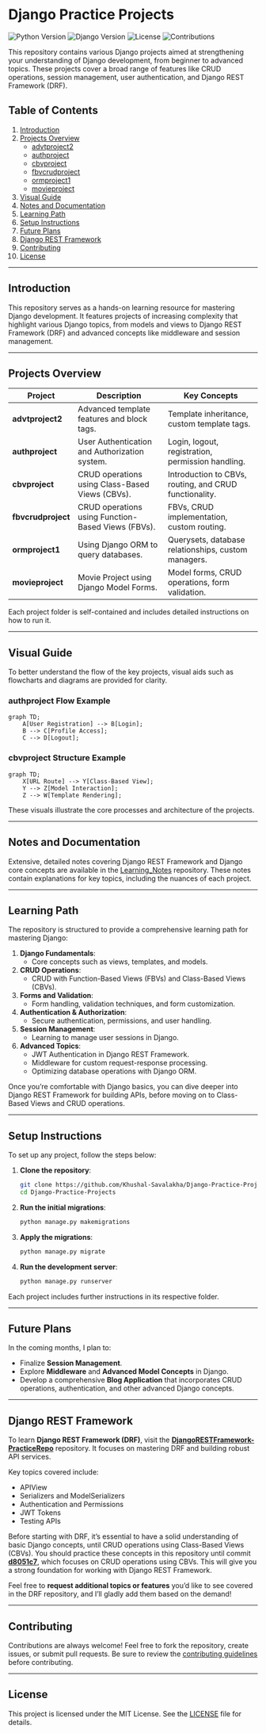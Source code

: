 
# Django Practice Projects

![Python Version](https://img.shields.io/badge/Python-3.8%2B-blue) ![Django Version](https://img.shields.io/badge/Django-3.2%2B-brightgreen) ![License](https://img.shields.io/badge/License-MIT-green) ![Contributions](https://img.shields.io/badge/Contributions-Welcome-orange)

This repository contains various Django projects aimed at strengthening your understanding of Django development, from beginner to advanced topics. These projects cover a broad range of features like CRUD operations, session management, user authentication, and Django REST Framework (DRF).

## Table of Contents

1. [Introduction](#introduction)
2. [Projects Overview](#projects-overview)
   - [advtproject2](#advtproject2)
   - [authproject](#authproject)
   - [cbvproject](#cbvproject)
   - [fbvcrudproject](#fbvcrudproject)
   - [ormproject1](#ormproject1)
   - [movieproject](#movieproject)
3. [Visual Guide](#visual-guide)
4. [Notes and Documentation](#notes-and-documentation)
5. [Learning Path](#learning-path)
6. [Setup Instructions](#setup-instructions)
7. [Future Plans](#future-plans)
8. [Django REST Framework](#django-rest-framework)
9. [Contributing](#contributing)
10. [License](#license)

---

## Introduction

This repository serves as a hands-on learning resource for mastering Django development. It features projects of increasing complexity that highlight various Django topics, from models and views to Django REST Framework (DRF) and advanced concepts like middleware and session management.

---

## Projects Overview

| **Project**        | **Description**                                                  | **Key Concepts**                                          |
|--------------------|------------------------------------------------------------------|-----------------------------------------------------------|
| **advtproject2**    | Advanced template features and block tags.                       | Template inheritance, custom template tags.                |
| **authproject**     | User Authentication and Authorization system.                   | Login, logout, registration, permission handling.          |
| **cbvproject**      | CRUD operations using Class-Based Views (CBVs).                 | Introduction to CBVs, routing, and CRUD functionality.     |
| **fbvcrudproject**  | CRUD operations using Function-Based Views (FBVs).              | FBVs, CRUD implementation, custom routing.                 |
| **ormproject1**     | Using Django ORM to query databases.                            | Querysets, database relationships, custom managers.        |
| **movieproject**    | Movie Project using Django Model Forms.                         | Model forms, CRUD operations, form validation.             |

Each project folder is self-contained and includes detailed instructions on how to run it.

---

## Visual Guide

To better understand the flow of the key projects, visual aids such as flowcharts and diagrams are provided for clarity.

### **authproject** Flow Example

```mermaid
graph TD;
    A[User Registration] --> B[Login];
    B --> C[Profile Access];
    C --> D[Logout];
```

### **cbvproject** Structure Example

```mermaid
graph TD;
    X[URL Route] --> Y[Class-Based View];
    Y --> Z[Model Interaction];
    Z --> W[Template Rendering];
```

These visuals illustrate the core processes and architecture of the projects.

---

## Notes and Documentation

Extensive, detailed notes covering Django REST Framework and Django core concepts are available in the [Learning_Notes](https://github.com/Khushal-Savalakha/Learning_Notes) repository. These notes contain explanations for key topics, including the nuances of each project.

---

## Learning Path

The repository is structured to provide a comprehensive learning path for mastering Django:

1. **Django Fundamentals**:
   - Core concepts such as views, templates, and models.
2. **CRUD Operations**:
   - CRUD with Function-Based Views (FBVs) and Class-Based Views (CBVs).
3. **Forms and Validation**:
   - Form handling, validation techniques, and form customization.
4. **Authentication & Authorization**:
   - Secure authentication, permissions, and user handling.
5. **Session Management**:
   - Learning to manage user sessions in Django.
6. **Advanced Topics**:
   - JWT Authentication in Django REST Framework.
   - Middleware for custom request-response processing.
   - Optimizing database operations with Django ORM.

Once you’re comfortable with Django basics, you can dive deeper into Django REST Framework for building APIs, before moving on to Class-Based Views and CRUD operations.

---

## Setup Instructions

To set up any project, follow the steps below:

1. **Clone the repository**:
   ```bash
   git clone https://github.com/Khushal-Savalakha/Django-Practice-Projects.git
   cd Django-Practice-Projects
   ```

2. **Run the initial migrations**:
   ```bash
   python manage.py makemigrations
   ```

3. **Apply the migrations**:
   ```bash
   python manage.py migrate
   ```

4. **Run the development server**:
   ```bash
   python manage.py runserver
   ```

Each project includes further instructions in its respective folder.

---

## Future Plans

In the coming months, I plan to:

- Finalize **Session Management**.
- Explore **Middleware** and **Advanced Model Concepts** in Django.
- Develop a comprehensive **Blog Application** that incorporates CRUD operations, authentication, and other advanced Django concepts.

---

## Django REST Framework

To learn **Django REST Framework (DRF)**, visit the **[DjangoRESTFramework-PracticeRepo](https://github.com/Khushal-Savalakha/DjangoRESTFramework-PracticeRepo)** repository. It focuses on mastering DRF and building robust API services.

Key topics covered include:

- APIView
- Serializers and ModelSerializers
- Authentication and Permissions
- JWT Tokens
- Testing APIs

Before starting with DRF, it’s essential to have a solid understanding of basic Django concepts, until CRUD operations using Class-Based Views (CBVs). You should practice these concepts in this repository until commit **[  
d8051c7](https://github.com/Khushal-Savalakha/Django-Practice-Projects/commit/d8051c7926d5ed03710cd92aa8330a63debb260e)**, which focuses on CRUD operations using CBVs. This will give you a strong foundation for working with Django REST Framework.

Feel free to **request additional topics or features** you’d like to see covered in the DRF repository, and I’ll gladly add them based on the demand!

---

## Contributing

Contributions are always welcome! Feel free to fork the repository, create issues, or submit pull requests. Be sure to review the [contributing guidelines](CONTRIBUTING.md) before contributing.

---

## License

This project is licensed under the MIT License. See the [LICENSE](LICENSE) file for details.

